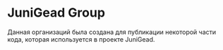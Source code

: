 # JuniGead Group

Данная организаций была создана для публикации некоторой части кода, которая используется в проекте JuniGead.

